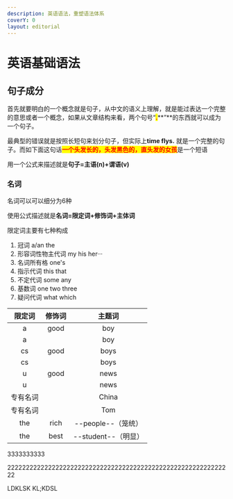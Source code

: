 ```yaml
---
description: 英语语法，重塑语法体系
coverY: 0
layout: editorial
---
```


# 英语基础语法

## 句子成分

首先就要明白的一个概念就是句子，从中文的语义上理解，就是能过表达一个完整的意思或者一个概念，如果从文章结构来看，两个句号“<mark style="color:red;">**.**</mark>**”**的东西就可以成为一个句子。

最典型的错误就是按照长短句来划分句子，但实际上**time flys.** 就是一个完整的句子。而如下面这句话<mark style="color:red;">**一个头发长的，头发黑色的，直头发的女孩**</mark>是一个短语

用一个公式来描述就是**句子=主语(n)+谓语(v)**

### 名词

名词可以可以细分为6种

使用公式描述就是**名词=限定词+修饰词+主体词**

限定词主要有七种构成

1. 冠词  a/an the
2. 形容词性物主代词 my his her···
3. 名词所有格  one's
4. 指示代词  this that
5. 不定代词 some any&#x20;
6. 基数词 one two three
7. 疑问代词 what which

|  限定词 |  修饰词  |       主题词       |
| :--: | :---: | :-------------: |
|   a  | good  |       boy       |
|   a  |       |       boy       |
|  cs  |  good |       boys      |
|  cs  |       |       boys      |
|   u  |  good |       news      |
|   u  |       |       news      |
| 专有名词 |       |      China      |
| 专有名词 |       |       Tom       |
|  the |  rich |  --people--（笼统） |
|  the |  best | --student--（明显） |

3333333333

2222222222222222222222222222222222222222222222222222222222222



LDKLSK KL;KDSL
